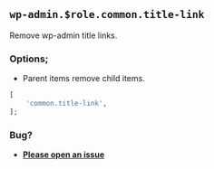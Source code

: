 ## `wp-admin.$role.common.title-link`

Remove wp-admin title links.

### Options;

* Parent items remove child items. 

```php
[
    'common.title-link',
];
```

### Bug?

* **[Please open an issue](https://github.com/soberwp/intervention/issues/new?title=[wp-admin.common.title-link]&labels=bug&assignees=darrenjacoby)**
